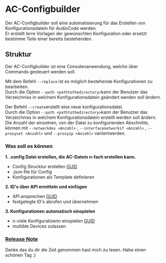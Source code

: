 # AC-Configbuilder

Der AC-Configbuilder soll eine automatisierung für das Erstellen von Konfigurationsdatein für AudioCode werden. <br>
Er erstellt lerre Vorlagen der gewünschten Konfiguration oder ersetzt bestimme Teile einer bereits bestehenden.

## Struktur

Der AC-Configbuilder ist eine Consolenanwendung, welche über Commands gesteuert werden soll. <br>

Mit dem Befehl ```--replace``` ist es möglich bestehende Konfigurationen zu bearbeiten. <br>
Durch die Option ```--path <pathtothedirectory>```kann der Benutzer das Verzeichniss in welchem Konfigurationsdatein geändert werden soll ändern. <br>

Der Befehl ```--create```erstellt eine neue konfigurationsdatei. <br>
Durch die Option ```--path <pathtothedirectory>```kann der Benutzer das Verzeichniss in welchem Konfigurationsdatein erstellt werden soll ändern. <br>
Die Anzahl der einzelnen, von der Datei zu konfigurienden Abschnitte, können mit ```--networkdev <Anzahl>``` , ```--interfacenetworkif <Anzahl>``` , ```--proxyset <Anzahl>``` und ```--proxyip <Anzahl>``` variiertwerden.

### Was soll es können
**1.  .config Datei erstellen, die AC-Datein n-fach erstellen kann.**
   * Config Strucktur erstellen [GUID](https://www.audiocodes.com/media/13244/gateway-and-sbc-cli-reference-guide-ver-72.pdf)
   * .json file für Config
   * Konfigurationen als Template definieren

**2. ID's über API ermitteln und einfügen**
  * API ansprechen [GUID](https://www.audiocodes.com/media/13528/rest-api-for-mediant-devices-ver-72.pdf)
  * festgelegte ID's abrufen und übernehmen
 
**3. Konfigurationen automatisch einspielen**
  * n-viele Konfiguratioenn einspielen [GUID](https://www.audiocodes.com/media/13528/rest-api-for-mediant-devices-ver-72.pdf)
  * multible Devices zulassen

### [Release Note](https://github.com/AC-Fernglas/AC-Configbuilder/blob/Ver.01/ReleaseNote.md)

Danke das du dir die Zeit genommen hast mich zu lesen. 
Habe einen schönen Tag :)
